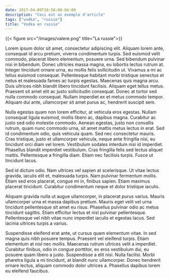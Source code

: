 ```yaml
---
date: 2017-04-09T10:58:08-04:00
description: "Ceci est un exemple d'article"
tags: ["vodka", "russie"]
title: "Vodka en russie"
---
```


{{< figure src="/images/valere.png" title="La russie">}}

Lorem ipsum dolor sit amet, consectetur adipiscing elit. Aliquam lorem ante, consequat id arcu pretium, viverra condimentum turpis. Sed euismod velit commodo, placerat libero elementum, posuere urna. Sed bibendum pulvinar nisi in bibendum. Donec ultricies massa magna, eu lobortis lectus rutrum at. Integer tincidunt ornare urna, eu mollis felis sollicitudin ut. Vivamus a mi ac tellus euismod consequat. Pellentesque habitant morbi tristique senectus et netus et malesuada fames ac turpis egestas. Maecenas quis magna arcu. Duis ultrices nibh blandit libero tincidunt facilisis. Aliquam eget tellus metus. Praesent sit amet elit ac justo sollicitudin consequat. Donec at tortor sed nulla commodo consequat. Nullam imperdiet ex et metus commodo tempor. Aliquam dui ante, ullamcorper sit amet purus ac, hendrerit suscipit sem.

Nulla egestas quam non lorem efficitur, at vehicula eros egestas. Nullam consequat ligula euismod, mollis libero ac, dapibus magna. Curabitur ac justo sed odio molestie commodo. Aenean egestas, justo non convallis rutrum, quam nunc commodo urna, sit amet mattis metus lectus in erat. Sed id condimentum odio, quis vehicula quam. Sed nec consectetur mauris. Cras tristique, justo et ullamcorper vehicula, neque ante fringilla nisi, eu tincidunt orci diam vel lorem. Vestibulum sodales interdum nisi id imperdiet. Phasellus blandit imperdiet vestibulum. Cras fringilla felis sed lectus aliquet mattis. Pellentesque a fringilla diam. Etiam nec facilisis turpis. Fusce ut tincidunt lacus.

Sed id dictum odio. Nam ultrices vel sapien at scelerisque. Ut vitae lectus gravida, iaculis elit et, malesuada turpis. Nam pulvinar fermentum mollis. Etiam sed eros placerat, congue mi in, finibus sapien. Etiam maximus placerat tincidunt. Curabitur condimentum neque et dolor tristique iaculis.

Aliquam gravida nulla ut augue ullamcorper, in placerat purus varius. Mauris ullamcorper urna et massa dapibus pretium. Mauris eget velit vel urna tincidunt pellentesque sit amet eu risus. Phasellus pulvinar odio ac metus tincidunt sagittis. Etiam efficitur lectus et nisl pulvinar pellentesque. Pellentesque vel nibh vitae nunc imperdiet iaculis et egestas lacus. Sed lacinia ultrices turpis a varius.

Suspendisse eleifend erat ante, ut cursus quam elementum vitae. In sed magna quis nibh posuere tempus. Praesent vel eleifend turpis. Etiam elementum at nisl nec mollis. Maecenas rutrum ultrices velit a imperdiet. Curabitur finibus, odio in congue porttitor, ex eros vestibulum dui, eu posuere quam libero a justo. Suspendisse a elit nisi. Nulla facilisi. Morbi pharetra ligula a mi tincidunt, at blandit nunc ullamcorper. Donec hendrerit ornare lectus, aliquam commodo dolor ultrices a. Phasellus dapibus lorem eu eleifend faucibus. 

